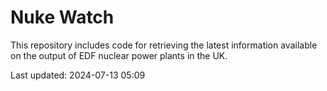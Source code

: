 # Nuke Watch

This repository includes code for retrieving the latest information available on the output of EDF nuclear power plants in the UK.

Last updated: 2024-07-13 05:09